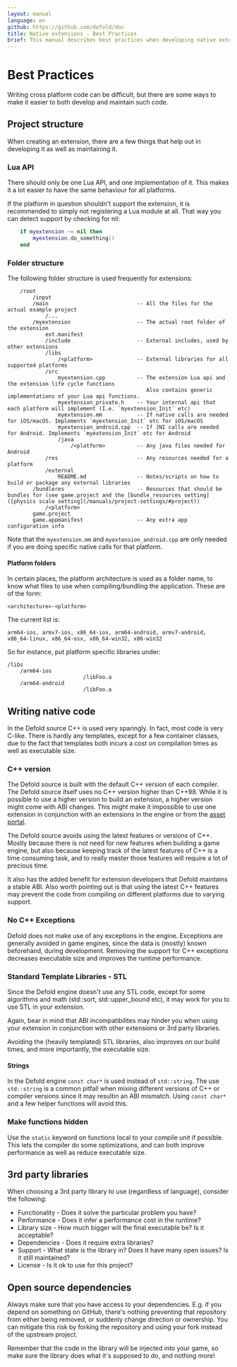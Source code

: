 ```yaml
---
layout: manual
language: en
github: https://github.com/defold/doc
title: Native extensions - Best Practices
brief: This manual describes best practices when developing native extensions.
---
```


# Best Practices

Writing cross platform code can be difficult, but there are some ways to make it easier to both develop and maintain such code.


## Project structure

When creating an extension, there are a few things that help out in developing it as well as maintaining it.

### Lua API

There should only be one Lua API, and one implementation of it. This makes it a lot easier to have the same behaviour for all platforms.

If the platform in question shouldn't support the extension, it is recommended to simply not registering a Lua module at all. That way you can detect support by checking for nil:

```lua
    if myextension ~= nil then
        myextension.do_something()
    end
```

### Folder structure

The following folder structure is used frequently for extensions:

```
    /root
        /input
        /main                            -- All the files for the actual example project
            /...
        /myextension                     -- The actual root folder of the extension
            ext.manifest
            /include                     -- External includes, used by other extensions
            /libs
                /<platform>              -- External libraries for all supported platforms
            /src
                myextension.cpp          -- The extension Lua api and the extension life cycle functions
                                            Also contains generic implementations of your Lua api functions.
                myextension_private.h    -- Your internal api that each platform will implement (I.e. `myextension_Init` etc)
                myextension.mm           -- If native calls are needed for iOS/macOS. Implements `myextension_Init` etc for iOS/macOS
                myextension_android.cpp  -- If JNI calls are needed for Android. Implements `myextension_Init` etc for Android
                /java
                    /<platform>          -- Any java files needed for Android
            /res                         -- Any resources needed for a platform
            /external
                README.md                -- Notes/scripts on how to build or package any external libraries
        /bundleres                       -- Resources that should be bundles for (see game.project and the [bundle_resources setting]([physics scale setting](/manuals/project-settings/#project))
            /<platform>
        game.project
        game.appmanifest                 -- Any extra app configuration info
```

Note that the `myextension.mm` and `myextension_android.cpp` are only needed if you are doing specific native calls for that platform.

#### Platform folders

In certain places, the platform architecture is used as a folder name, to know what files to use when compiling/bundling the application. These are of the form:

    <architecture>-<platform>

The current list is:

    arm64-ios, armv7-ios, x86_64-ios, arm64-android, armv7-android, x86_64-linux, x86_64-osx, x86_64-win32, x86-win32

So for instance, put platform specific libraries under:

    /libs
        /arm64-ios
                            /libFoo.a
        /arm64-android
                            /libFoo.a


## Writing native code

In the Defold source C++ is used very sparingly. In fact, most code is very C-like. There is hardly any templates, except for a few container classes, due to the fact that templates both incurs a cost on compilation times as well as executable size.

### C++ version

The Defold source is built with the default C++ version of each compiler. The Defold source itself uses no C++ version higher than C++98. While it is possible to use a higher version to build an extension, a higher version might come with ABI changes. This might make it impossible to use one extension in conjunction with an extensions in the engine or from the [asset portal](/assets).

The Defold source avoids using the latest features or versions of C++. Mostly because there is not need for new features when building a game engine, but also because keeping track of the latest features of C++ is a time consuming task, and to really master those features will require a lot of precious time.

It also has the added benefit for extension developers that Defold maintains a stable ABI. Also worth pointing out is that using the latest C++ features may prevent the code from compiling on different platforms due to varying support.

### No C++ Exceptions

Defold does not make use of any exceptions in the engine. Exceptions are generally avoided in game engines, since the data is (mostly) known beforehand, during development. Removing the support for C++ exceptions decreases executable size and improves the runtime performance.

### Standard Template Libraries - STL

Since the Defold engine doesn't use any STL code, except for some algorithms and math (std::sort, std::upper_bound etc), it may work for you to use STL in your extension.

Again, bear in mind that ABI incompatibilites may hinder you when using your extension in conjunction with other extensions or 3rd party libraries.

Avoiding the (heavily templated) STL libraries, also improves on our build times, and more importantly, the executable size.

#### Strings

In the Defold engine `const char*` is used instead of `std::string`. The use `std::string` is a common pitfall when mixing different versions of C++ or compiler versions since it may resultin an ABI mismatch. Using `const char*` and a few helper functions will avoid this.

### Make functions hidden

Use the `static` keyword on functions local to your compile unit if possible. This lets the compiler do some optimizations, and can both improve performance as well as reduce executable size.

## 3rd party libraries

When choosing a 3rd party library to use (regardless of language), consider the following:

* Functionality - Does it solve the particular problem you have?
* Performance - Does it infer a performance cost in the runtime?
* Library size - How much bigger will the final executable be? Is it acceptable?
* Dependencies - Does it require extra libraries?
* Support - What state is the library in? Does it have many open issues? Is it still maintained?
* License - Is it ok to use for this project?


## Open source dependencies

Always make sure that you have access to your dependencies. E.g. if you depend on something on GitHub, there's nothing preventing that repository from either being removed, or suddenly change direction or ownership. You can mitigate this risk by forking the repository and using your fork instead of the upstream project.

Remember that the code in the library will be injected into your game, so make sure the library does what it's supposed to do, and nothing more!

